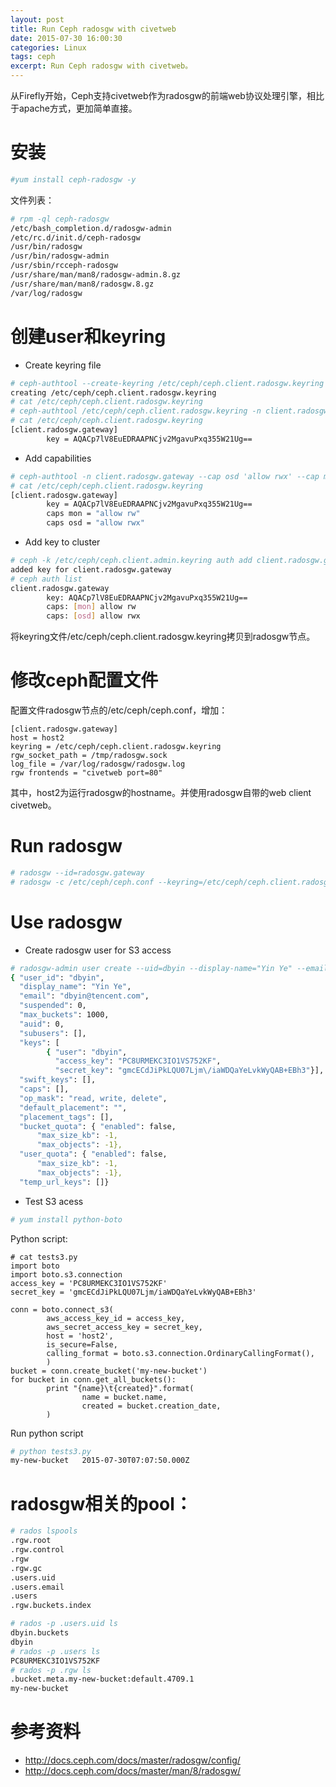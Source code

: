 ```yaml
---
layout: post
title: Run Ceph radosgw with civetweb
date: 2015-07-30 16:00:30
categories: Linux
tags: ceph
excerpt: Run Ceph radosgw with civetweb。
---
```


从Firefly开始，Ceph支持civetweb作为radosgw的前端web协议处理引擎，相比于apache方式，更加简单直接。

# 安装

```sh
#yum install ceph-radosgw -y
```

文件列表：

```sh
# rpm -ql ceph-radosgw
/etc/bash_completion.d/radosgw-admin
/etc/rc.d/init.d/ceph-radosgw
/usr/bin/radosgw
/usr/bin/radosgw-admin
/usr/sbin/rcceph-radosgw
/usr/share/man/man8/radosgw-admin.8.gz
/usr/share/man/man8/radosgw.8.gz
/var/log/radosgw
```

# 创建user和keyring

- Create keyring file

```sh
# ceph-authtool --create-keyring /etc/ceph/ceph.client.radosgw.keyring
creating /etc/ceph/ceph.client.radosgw.keyring
# cat /etc/ceph/ceph.client.radosgw.keyring
# ceph-authtool /etc/ceph/ceph.client.radosgw.keyring -n client.radosgw.gateway --gen-key
# cat /etc/ceph/ceph.client.radosgw.keyring                                              
[client.radosgw.gateway]
        key = AQACp7lV8EuEDRAAPNCjv2MgavuPxq355W21Ug==
```

- Add capabilities

```sh
# ceph-authtool -n client.radosgw.gateway --cap osd 'allow rwx' --cap mon 'allow rw' /etc/ceph/ceph.client.radosgw.keyring
# cat /etc/ceph/ceph.client.radosgw.keyring
[client.radosgw.gateway]
        key = AQACp7lV8EuEDRAAPNCjv2MgavuPxq355W21Ug==
        caps mon = "allow rw"
        caps osd = "allow rwx"
```

- Add key to cluster

```sh
# ceph -k /etc/ceph/ceph.client.admin.keyring auth add client.radosgw.gateway -i /etc/ceph/ceph.client.radosgw.keyring
added key for client.radosgw.gateway
# ceph auth list
client.radosgw.gateway
        key: AQACp7lV8EuEDRAAPNCjv2MgavuPxq355W21Ug==
        caps: [mon] allow rw
        caps: [osd] allow rwx
```

将keyring文件/etc/ceph/ceph.client.radosgw.keyring拷贝到radosgw节点。

# 修改ceph配置文件

配置文件radosgw节点的/etc/ceph/ceph.conf，增加：

```
[client.radosgw.gateway]
host = host2
keyring = /etc/ceph/ceph.client.radosgw.keyring
rgw_socket_path = /tmp/radosgw.sock
log_file = /var/log/radosgw/radosgw.log
rgw frontends = "civetweb port=80"
```

其中，host2为运行radosgw的hostname。并使用radosgw自带的web client civetweb。

# Run radosgw

```sh
# radosgw --id=radosgw.gateway
# radosgw -c /etc/ceph/ceph.conf --keyring=/etc/ceph/ceph.client.radosgw.keyring --id=radosgw.gateway -d
```

# Use radosgw

* Create radosgw user for S3 access

```sh
# radosgw-admin user create --uid=dbyin --display-name="Yin Ye" --email=dbyin@tencent.com
{ "user_id": "dbyin",
  "display_name": "Yin Ye",
  "email": "dbyin@tencent.com",
  "suspended": 0,
  "max_buckets": 1000,
  "auid": 0,
  "subusers": [],
  "keys": [
        { "user": "dbyin",
          "access_key": "PC8URMEKC3IO1VS752KF",
          "secret_key": "gmcECdJiPkLQU07Ljm\/iaWDQaYeLvkWyQAB+EBh3"}],
  "swift_keys": [],
  "caps": [],
  "op_mask": "read, write, delete",
  "default_placement": "",
  "placement_tags": [],
  "bucket_quota": { "enabled": false,
      "max_size_kb": -1,
      "max_objects": -1},
  "user_quota": { "enabled": false,
      "max_size_kb": -1,
      "max_objects": -1},
  "temp_url_keys": []}
```

* Test S3 acess

```sh
# yum install python-boto
```

Python script:

```
# cat tests3.py 
import boto
import boto.s3.connection
access_key = 'PC8URMEKC3IO1VS752KF'
secret_key = 'gmcECdJiPkLQU07Ljm/iaWDQaYeLvkWyQAB+EBh3'

conn = boto.connect_s3(
        aws_access_key_id = access_key,
        aws_secret_access_key = secret_key,
        host = 'host2',
        is_secure=False,
        calling_format = boto.s3.connection.OrdinaryCallingFormat(),
        )
bucket = conn.create_bucket('my-new-bucket')
for bucket in conn.get_all_buckets():
        print "{name}\t{created}".format(
                name = bucket.name,
                created = bucket.creation_date,
        )
```

Run python script

```sh
# python tests3.py       
my-new-bucket   2015-07-30T07:07:50.000Z
```

# radosgw相关的pool：

```sh
# rados lspools
.rgw.root
.rgw.control
.rgw
.rgw.gc
.users.uid
.users.email
.users
.rgw.buckets.index

# rados -p .users.uid ls
dbyin.buckets
dbyin
# rados -p .users ls
PC8URMEKC3IO1VS752KF
# rados -p .rgw ls              
.bucket.meta.my-new-bucket:default.4709.1
my-new-bucket
```

# 参考资料

* http://docs.ceph.com/docs/master/radosgw/config/
* http://docs.ceph.com/docs/master/man/8/radosgw/
